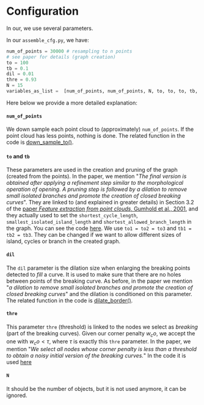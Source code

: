 # Configuration 

In our, we use several parameters. 

In our `assemble_cfg.py`, we have:
```python
num_of_points = 30000 # resampling to n points
# see paper for details (graph creation)
to = 100
tb = 0.1
dil = 0.01
thre = 0.93
N = 15
variables_as_list =  [num_of_points, num_of_points, N, to, to, to, tb, tb, tb, dil, thre]
```

Here below we provide a more detailed explanation:

#### `num_of_points`
We down sample each point cloud to (approximately) `num_of_points`. If the point cloud has less points, nothing is done.
The related function in the code is [down_sample_to()](https://github.com/RePAIRProject/AAFR/blob/master/helper.py#L17).

#### `to` and `tb`
These parameters are used in the creation and pruning of the graph (created from the points). In the paper, we mention "_The final version is obtained after applying a refinement step similar to the morphological operation of opening. A pruning step is followed by a dilation to remove small isolated branches and promote the creation of closed breaking curves_".
They are linked to (and explained in greater details) in Section 3.2 of the [paper _Feature extraction from point clouds_, Gumhold et al., 2001](https://graphics.stanford.edu/courses/cs164-10-spring/Handouts/papers_gumhold.pdf), and they actually used to set the `shortest_cycle_length`, `smallest_isolated_island_length` and `shortest_allowed_branch_length` in the graph.
You can see the code [here](https://github.com/RePAIRProject/AAFR/blob/master/pipline_modules/standard.py#L187).
We use `to1 = to2 = to3` and `tb1 = tb2 = tb3`. 
They can be changed if we want to allow different sizes of island, cycles or branch in the created graph.

#### `dil`
The `dil` parameter is the dilation size when enlarging the breaking points detected to _fill_ a curve. It is used to make sure that there are no holes between points of the breaking curve. As before, in the paper we mention "_a dilation to remove small isolated branches and promote the creation of closed breaking curves_" and the dilation is conditioned on this parameter.
The related function in the code is [dilate_border()](https://github.com/RePAIRProject/AAFR/blob/master/pipline_modules/standard.py#L36).

#### `thre`
This parameter `thre` (threshold) is linked to the nodes we select as _breaking_ (part of the breaking curves). Given our corner penalty $w_co$, we accept the one with $w_co < \tau$, where $\tau$ is exactly this `thre` parameter. 
In the paper, we mention "_We select all nodes whose corner penalty is less than a threshold to obtain a noisy initial version of the breaking curves._"
In the code it is used [here](https://github.com/RePAIRProject/AAFR/blob/master/pipline_modules/standard.py#L211)

#### `N`
It should be the number of objects, but it is not used anymore, it can be ignored.